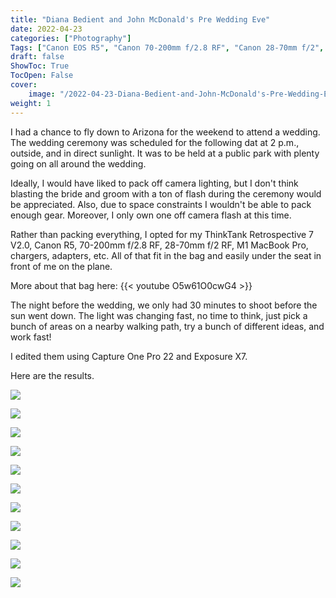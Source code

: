 ```yaml
---
title: "Diana Bedient and John McDonald's Pre Wedding Eve"
date: 2022-04-23
categories: ["Photography"]
Tags: ["Canon EOS R5", "Canon 70-200mm f/2.8 RF", "Canon 28-70mm f/2", "Capture One Pro 22", "Exposure X7"]
draft: false
ShowToc: True
TocOpen: False
cover:
    image: "/2022-04-23-Diana-Bedient-and-John-McDonald's-Pre-Wedding-Eve/2022-04-23%20Diana%20Bedient%20and%20John%20McDonald's%20Pre%20Wedding%20Eve%2018-39-28.jpg"
weight: 1
---
```


I had a chance to fly down to Arizona for the weekend to attend a wedding. The wedding ceremony was scheduled for the following dat at 2 p.m., outside, and in direct sunlight. It was to be held at a public park with plenty going on all around the wedding.

Ideally, I would have liked to pack off camera lighting, but I don't think blasting the bride and groom with a ton of flash during the ceremony would be appreciated. Also, due to space constraints I wouldn't be able to pack enough gear. Moreover, I only own one off camera flash at this time.

Rather than packing everything, I opted for my ThinkTank Retrospective 7 V2.0, Canon R5, 70-200mm f/2.8 RF, 28-70mm f/2 RF, M1 MacBook Pro, chargers, adapters, etc. All of that fit in the bag and easily under the seat in front of me on the plane.

More about that bag here:
{{< youtube O5w61O0cwG4 >}}

The night before the wedding, we only had 30 minutes to shoot before the sun went down. The light was changing fast, no time to think, just pick a bunch of areas on a nearby walking path, try a bunch of different ideas, and work fast!

I edited them using Capture One Pro 22 and Exposure X7.

Here are the results.
 
![](/2022-04-23-Diana-Bedient-and-John-McDonald's-Pre-Wedding-Eve/2022-04-23%20Diana%20Bedient%20and%20John%20McDonald's%20Pre%20Wedding%20Eve%2018-36-59.jpg)

![](/2022-04-23-Diana-Bedient-and-John-McDonald's-Pre-Wedding-Eve/2022-04-23%20Diana%20Bedient%20and%20John%20McDonald's%20Pre%20Wedding%20Eve%2018-39-28.jpg)

![](/2022-04-23-Diana-Bedient-and-John-McDonald's-Pre-Wedding-Eve/2022-04-23%20Diana%20Bedient%20and%20John%20McDonald's%20Pre%20Wedding%20Eve%2018-41-19.jpg)

![](/2022-04-23-Diana-Bedient-and-John-McDonald's-Pre-Wedding-Eve/2022-04-23%20Diana%20Bedient%20and%20John%20McDonald's%20Pre%20Wedding%20Eve%2018-42-55.jpg)

![](/2022-04-23-Diana-Bedient-and-John-McDonald's-Pre-Wedding-Eve/2022-04-23%20Diana%20Bedient%20and%20John%20McDonald's%20Pre%20Wedding%20Eve%2018-44-22.jpg)

![](/2022-04-23-Diana-Bedient-and-John-McDonald's-Pre-Wedding-Eve/2022-04-23%20Diana%20Bedient%20and%20John%20McDonald's%20Pre%20Wedding%20Eve%2018-46-52.jpg)

![](/2022-04-23-Diana-Bedient-and-John-McDonald's-Pre-Wedding-Eve/2022-04-23%20Diana%20Bedient%20and%20John%20McDonald's%20Pre%20Wedding%20Eve%2018-49-10.jpg)

![](/2022-04-23-Diana-Bedient-and-John-McDonald's-Pre-Wedding-Eve/2022-04-23%20Diana%20Bedient%20and%20John%20McDonald's%20Pre%20Wedding%20Eve%2018-51-03.jpg)

![](/2022-04-23-Diana-Bedient-and-John-McDonald's-Pre-Wedding-Eve/2022-04-23%20Diana%20Bedient%20and%20John%20McDonald's%20Pre%20Wedding%20Eve%2018-51-47.jpg)

![](/2022-04-23-Diana-Bedient-and-John-McDonald's-Pre-Wedding-Eve/2022-04-23%20Diana%20Bedient%20and%20John%20McDonald's%20Pre%20Wedding%20Eve%2019-13-07.jpg)

![](/2022-04-23-Diana-Bedient-and-John-McDonald's-Pre-Wedding-Eve/2022-04-23%20Diana%20Bedient%20and%20John%20McDonald's%20Pre%20Wedding%20Eve%2019-13-36.jpg)